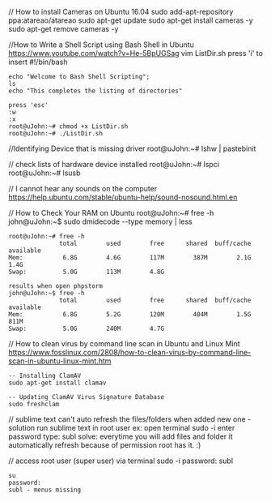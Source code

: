 // How to install Cameras on Ubuntu 16.04
	sudo add-apt-repository ppa:atareao/atareao
	sudo apt-get update
	sudo apt-get install cameras -y
	sudo apt-get remove cameras -y



//How to Write a Shell Script using Bash Shell in Ubuntu
	https://www.youtube.com/watch?v=He-5BpUGSag
	vim ListDir.sh
	press 'i' to insert
	#!/bin/bash

	echo "Welcome to Bash Shell Scripting";
	ls
	echo "This completes the listing of directories"

	press 'esc'
	:w
	:x	
	root@uJohn:~# chmod +x ListDir.sh
	root@uJohn:~# ./ListDir.sh

//Identifying Device that is missing driver
	root@uJohn:~# lshw | pastebinit

// check lists of hardware device installed
	root@uJohn:~# lspci
	root@uJohn:~# lsusb

// I cannot hear any sounds on the computer
	https://help.ubuntu.com/stable/ubuntu-help/sound-nosound.html.en

// How to Check Your RAM on Ubuntu
	root@uJohn:~# free -h
	john@uJohn:~$ sudo dmidecode --type memory | less

	
	root@uJohn:~# free -h
             	  total        used        free      shared  buff/cache   available
	Mem:           6.8G        4.6G        117M        387M        2.1G        1.4G
	Swap:          5.0G        113M        4.8G

	results when open phpstorm
	john@uJohn:~$ free -h
              	  total        used        free      shared  buff/cache   available
	Mem:           6.8G        5.2G        120M        404M        1.5G        811M
	Swap:          5.0G        240M        4.7G

// How to clean virus by command line scan in Ubuntu and Linux Mint
	https://www.fosslinux.com/2808/how-to-clean-virus-by-command-line-scan-in-ubuntu-linux-mint.htm

	-- Installing ClamAV
	sudo apt-get install clamav	

	-- Updating ClamAV Virus Signature Database
	sudo freshclam

// sublime text can't auto refresh the files/folders when added new one	
	- solution
		run sublime text in root user 
		ex: 
			open terminal
			sudo -i
			enter password
			type: subl
			solve: everytime you will add files and folder it automatically refresh because of permission root has it. :) 
			
// access root user (super user) via terminal
	sudo -i
	password:
	subl

	su
	password:
	subl - menus missing